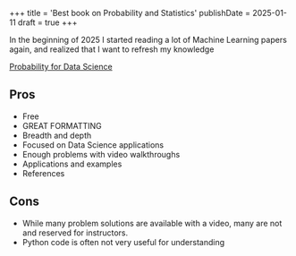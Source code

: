 +++
title = 'Best book on Probability and Statistics'
publishDate = 2025-01-11
draft = true
+++

In the beginning of 2025 I started reading a lot of Machine Learning papers
again, and realized that I want to refresh my knowledge

[Probability for Data Science](https://probability4datascience.com/)

## Pros

- Free
- GREAT FORMATTING
- Breadth and depth
- Focused on Data Science applications
- Enough problems with video walkthroughs
- Applications and examples
- References

## Cons

- While many problem solutions are available with a video, many are not and reserved for instructors.
- Python code is often not very useful for understanding
